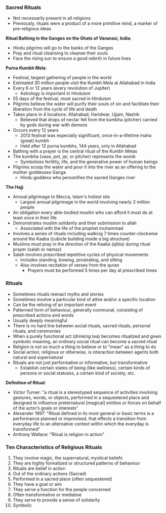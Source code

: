 ### Sacred Rituals
 - Not necessarily present in all religions
 - Previously, rituals were a product of a more primitive mind, a marker of pre-religious ideas

 **Ritual Bathing in the Ganges on the Ghats of Varanasi, India**:
  - Hindu pilgrims will go to the banks of the Ganges
  - Pray and ritual cleansing to cleanse their souls
  - Face the rising sun to ensure a good rebirth in future lives

**Purna Kumbh Mela**:
 - Festival, largest gathering of people in the world
 - Estimated 30 million people visit the Kumbh Mela at Allahabad in India
 - Every 6 or 12 years (every revolution of Jupiter)
	 - Astrology is important in Hinduism
 - 55 days of the festival, most sacred in Hinduism
 - Pilgrims believe the water will purify their souls of sin and facilitate their liberation from the cycle of life and death
 - Takes place in 4 locations: Allahabad, Haridwar, Ujjain, Nashik
	 - Believed that drops of nectar fell from the kumbha (pitcher) carried by gods during war with demons
 - Occurs every 12 years
	 - 2013 festival was especially significant, once-in-a-lifetime maha (great) kumbh
	 - Held after 12 purna kumbhs, 144 years, only in Allahabad
 - Bathing with a prayer is the central ritual of the Kumbh Melas
 - The kumbha (vase, pot, jar, or pitcher) represents the womb
	 - Symbolizes fertility, life, and the generative power of human beings
 - Pilgrims scoop the water and pour it into the river as an offering to the mother goddesses Ganga
	 - Hindu goddess who personifies the sacred Ganges river

**The Hajj**:
 - Annual pilgrimage to Mecca, Islam's holiest site
	 - Largest annual pilgrimage in the world involving nearly 2 million people
 - An obligation every able-bodied muslim who can afford it must do at least once in their life
 - Demonstrates muslim solidarity and their submission to allah
	 - Associated with the life of the prophet muhammad
 - Involves a series of rituals including walking 7 times counter-clockwise around the Kaaba (cubicle building inside a big structure)
 - Muslims must pray in the direction of the Kaaba (qibla) during ritual prayer (salah or namaz)
 - Salah involves prescribed repetitive cycles of physical movements
	 - Includes standing, bowing, prostrating, and sitting
	 - Also involves recitation of verses from the quran
		 - Prayers must be performed 5 times per day at prescribed times

### Rituals
 - Sometimes rituals reenact myths and stories
 - Sometimes involve a particular kind of attire and/or a specific location
 - Can be the reliving of an important event
 - Patterned form of behaviour, generally communal, consisting of prescribed actions and words
 - Usually deeply meaningful
 - There is no hard line between social rituals, sacred rituals, personal rituals, and ceremonies
 - When a purely functional act (drinking tea) becomes ritualized and given symbolic meaning, an ordinary social ritual can become a sacred ritual
 - Religion is not so much a thing to believe or to "mean" as a thing to do
 - Social action, religious or otherwise, is interaction between agents both natural and supernatural
 - Rituals are not just performative or informative, but transformative
	 - Establish certain states of being (like wellness), certain kinds of persons or social statuses, a certain kind of society, etc.

**Definition of Ritual**:
 - Victor Turner: "a ritual is a stereotyped sequence of activities involving gestures, words, or objects, performed in a sequestered place and designed to influence preternatural \[magical] entities or forces on behalf of the actor’s goals or interests"
 - Alexander 1997: "Ritual defined in its most general or basic terms is a performance planned or improvised, that effects a transition from everyday life to an alternative context within which the everyday is transformed"
 - Anthony Wallace: "Ritual is religion in action"

### Ten Characteristics of Religious Rituals
1. They involve magic, the supernatural, mystical beliefs
2. They are highly formalized or structured patterns of behaviour
3. Rituals are belief in action
4. Out of the ordinary actions (Sacred)
5. Performed in a sacred place (often sequestered)
6. They have a goal or aim
7. They serve a function for the people concerned
8. Often transformative or mediative
9. They serve to provide a sense of solidarity
10. Symbolic
